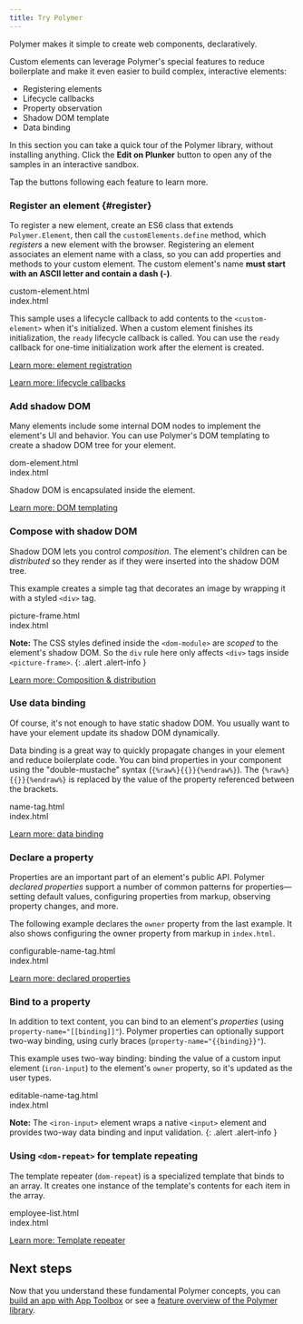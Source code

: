 ```yaml
---
title: Try Polymer
---
```


<!-- toc -->

Polymer makes it simple to create web components, declaratively.

Custom elements can leverage Polymer's special features to reduce boilerplate
and make it even easier to build complex, interactive elements:

- Registering elements
- Lifecycle callbacks
- Property observation
- Shadow DOM template
- Data binding

In this section you can take a quick tour of the Polymer library,
without installing anything. Click the **Edit on Plunker** button to open any
of the samples in an interactive sandbox.

Tap the buttons following each feature to learn more.

### Register an element {#register}

To register a new element, create an ES6 class that extends
`Polymer.Element`, then call the `customElements.define` method, which
_registers_ a new element with the browser. Registering an element associates
an element name with a class, so you can add properties and methods to your custom
element. The custom element's name **must start with an ASCII letter and
contain a dash (-)**.

<live-demo-tabs selected="0" height="40">
  <live-demo-tab tab-name="custom-element.html">
    <div slot="heading">
      custom-element.html
    </div>
    <template slot="html-content">{{{include_file_raw('2.0/start/samples/custom-element/custom-element.html')}}}</template>
  </live-demo-tab>
  <live-demo-tab tab-name="index.html">
    <div slot="heading">
      index.html
    </div>
    <template slot="html-content">{{{include_file_raw('2.0/start/samples/custom-element/index.html')}}}</template>
  </live-demo-tab>
</live-demo-tabs>

This sample uses a lifecycle callback
to add contents to the `<custom-element>` when it's initialized.
When a custom element finishes its initialization, the `ready` lifecycle callback is called.
You can use the `ready` callback for one-time initialization work after the element is created.

<p><a href="/{{{polymer_version_dir}}}/docs/devguide/registering-elements" class="blue-button">
  Learn more: element registration
</a></p>

<p><a href="/{{{polymer_version_dir}}}/docs/devguide/registering-elements#lifecycle-callbacks" class="blue-button">
  Learn more: lifecycle callbacks
</a></p>

### Add shadow DOM

Many elements include some internal DOM nodes to implement the element's UI and behavior.
You can use Polymer's DOM templating to create a shadow DOM tree for your element.

<live-demo-tabs selected="0"  height="40">
  <live-demo-tab heading="dom-element.html" tab-name="dom-element.html">
    <div slot="heading">
      dom-element.html
    </div>
    <template slot="html-content">{{{include_file_raw('2.0/start/samples/dom-element/dom-element.html')}}}</template>
  </live-demo-tab>
  <live-demo-tab heading="index.html" tab-name="index.html">
    <div slot="heading">
      index.html
    </div>
    <template slot="html-content">{{{include_file_raw('2.0/start/samples/dom-element/index.html')}}}</template>
  </live-demo-tab>
</live-demo-tabs>

Shadow DOM is encapsulated inside the element.

<p><a href="/{{{polymer_version_dir}}}/docs/devguide/dom-template" class="blue-button">Learn more: DOM templating</a></p>

### Compose with shadow DOM

Shadow DOM lets you control _composition_. The element's children can be _distributed_
so they render as if they were inserted into the shadow DOM tree.

This example creates a simple tag that decorates an image by wrapping it
with a styled `<div>` tag.

<live-demo-tabs selected="0" height="60">
  <live-demo-tab heading="picture-frame.html" tab-name="picture-frame.html">
    <div slot="heading">
      picture-frame.html
    </div>
    <template slot="html-content">{{{include_file_raw('2.0/start/samples/picture-frame/picture-frame.html')}}}</template>
  </live-demo-tab>
  <live-demo-tab heading="index.html" tab-name="index.html">
    <div slot="heading">
      index.html
    </div>
    <template slot="html-content">{{{include_file_raw('2.0/start/samples/picture-frame/index.html')}}}</template>
  </live-demo-tab>
</live-demo-tabs>

**Note:** The CSS styles defined inside the `<dom-module>` are _scoped_ to the element's shadow DOM.
So the `div` rule here only affects `<div>` tags inside `<picture-frame>`.
{: .alert .alert-info }

<p><a href="/2.0/docs/devguide/shadow-dom#shadow-dom-and-composition" class="blue-button">
Learn more: Composition & distribution</a></p>

### Use data binding

Of course, it's not enough to have static shadow DOM. You usually want to have your element update
its shadow DOM dynamically.

Data binding is a great way to quickly propagate changes in your element and reduce boilerplate code.
You can bind properties in your component using the "double-mustache" syntax (`{%raw%}{{}}{%endraw%}`).
The `{%raw%}{{}}{%endraw%}` is replaced by the value of the property referenced between the brackets.

<live-demo-tabs selected="0" height="40">
  <live-demo-tab heading="name-tag.html" tab-name="name-tag.html">
    <div slot="heading">
      name-tag.html
    </div>
    <template slot="html-content">{{{include_file_raw('2.0/start/samples/name-tag/name-tag.html')}}}</template>
  </live-demo-tab>
  <live-demo-tab heading="index.html" tab-name="index.html">
    <div slot="heading">
      index.html
    </div>
    <template slot="html-content">{{{include_file_raw('2.0/start/samples/name-tag/index.html')}}}</template>
  </live-demo-tab>
</live-demo-tabs>

<p><a href="/2.0/docs/devguide/data-binding" class="blue-button">
Learn more: data binding</a></p>

### Declare a property

Properties are an important part of an element's public API. Polymer
_declared properties_ support a number of common patterns for properties—setting default
values, configuring properties from markup, observing property changes, and more.

The following example declares the `owner` property from the last example.
It also shows configuring the owner property from markup in `index.html`.

<live-demo-tabs selected="0" height="40">
  <live-demo-tab heading="configurable-name-tag.html" tab-name="configurable-name-tag.html">
    <div slot="heading">
      configurable-name-tag.html
    </div>
    <template slot="html-content">{{{include_file_raw('2.0/start/samples/configurable-name-tag/configurable-name-tag.html')}}}</template>
  </live-demo-tab>
  <live-demo-tab heading="index.html" tab-name="index.html">
    <div slot="heading">
      index.html
    </div>
    <template slot="html-content">{{{include_file_raw('2.0/start/samples/configurable-name-tag/index.html')}}}</template>
  </live-demo-tab>
</live-demo-tabs>

<p><a href="/2.0/docs/devguide/properties" class="blue-button">
Learn more: declared properties</a></p>

### Bind to a property

In addition to text content, you can bind to an element's _properties_ (using
`property-name="[[binding]]"`). Polymer properties
can optionally support two-way binding, using curly braces (`property-name="{{binding}}"`).

This example uses two-way binding: binding the value of a custom input element (`iron-input`)
to the element's `owner` property, so it's updated as the user types.

<live-demo-tabs selected="0" height="100">
  <live-demo-tab heading="editable-name-tag.html" tab-name="editable-name-tag.html">
    <div slot="heading">
      editable-name-tag.html
    </div>
    <template slot="html-content">{{{include_file_raw('2.0/start/samples/editable-name-tag/editable-name-tag.html')}}}</template>
  </live-demo-tab>
  <live-demo-tab heading="index.html" tab-name="index.html">
    <div slot="heading">
      index.html
    </div>
    <template slot="html-content">{{{include_file_raw('2.0/start/samples/editable-name-tag/index.html')}}}</template>
  </live-demo-tab>
</live-demo-tabs>

**Note:** The `<iron-input>` element wraps a native `<input>` element and provides two-way
data binding and input validation.
{: .alert .alert-info }

### Using `<dom-repeat>` for template repeating

The template repeater (`dom-repeat`) is a specialized template that binds to an array. It creates one instance of the template's contents for each item in the array.

<live-demo-tabs selected="0">
  <live-demo-tab heading="employee-list.html" tab-name="employee-list.html">
    <div slot="heading">
      employee-list.html
    </div>
    <template slot="html-content">{{{include_file_raw('2.0/start/samples/employee-list/employee-list.html')}}}</template>
  </live-demo-tab>
  <live-demo-tab heading="index.html" tab-name="index.html">
    <div slot="heading">
      index.html
    </div>
    <template slot="html-content">{{{include_file_raw('2.0/start/samples/employee-list/index.html')}}}</template>
  </live-demo-tab>
</live-demo-tabs>

<p><a href="/2.0/docs/devguide/templates" class="blue-button">
Learn more: Template repeater</a></p>

## Next steps

Now that you understand these fundamental Polymer concepts, you can [build an app with App Toolbox](/2.0/start/toolbox/set-up) or see a [feature overview of the Polymer library](/2.0/docs/devguide/feature-overview).

